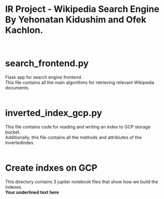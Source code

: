 # IR Project - Wikipedia Search Engine <br /> By Yehonatan Kidushim and Ofek Kachlon. <br /> <br />

# search_frontend.py
Flask app for search engine frontend. <br />
This file contains all the main algorithms for retrieving relevant Wikipedia documents. <br /> <br />

# inverted_index_gcp.py
This file contains code for reading and writing an index to GCP storage bucket. <br />
Additionally, this file contains all the methods and attribiutes of the InvertedIndex. <br /> <br />

# Create indxes on GCP
This directory contains 3 jupiter notebook files that show how we build the indexes.<br />
**Your underlined text here**
